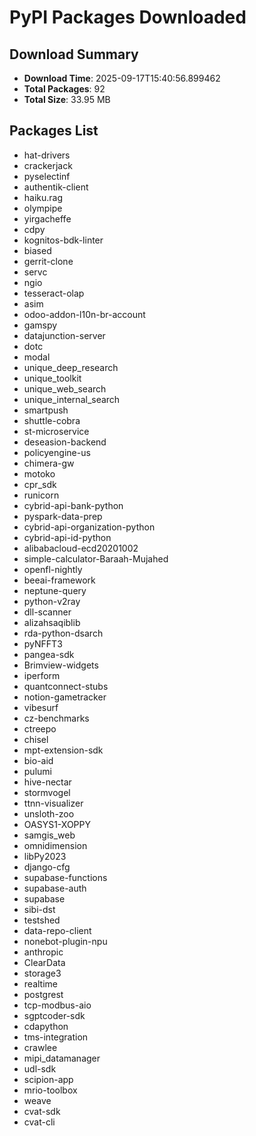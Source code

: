 # PyPI Packages Downloaded

## Download Summary
- **Download Time**: 2025-09-17T15:40:56.899462
- **Total Packages**: 92
- **Total Size**: 33.95 MB

## Packages List
- hat-drivers
- crackerjack
- pyselectinf
- authentik-client
- haiku.rag
- olympipe
- yirgacheffe
- cdpy
- kognitos-bdk-linter
- biased
- gerrit-clone
- servc
- ngio
- tesseract-olap
- asim
- odoo-addon-l10n-br-account
- gamspy
- datajunction-server
- dotc
- modal
- unique_deep_research
- unique_toolkit
- unique_web_search
- unique_internal_search
- smartpush
- shuttle-cobra
- st-microservice
- deseasion-backend
- policyengine-us
- chimera-gw
- motoko
- cpr_sdk
- runicorn
- cybrid-api-bank-python
- pyspark-data-prep
- cybrid-api-organization-python
- cybrid-api-id-python
- alibabacloud-ecd20201002
- simple-calculator-Baraah-Mujahed
- openfl-nightly
- beeai-framework
- neptune-query
- python-v2ray
- dll-scanner
- alizahsaqiblib
- rda-python-dsarch
- pyNFFT3
- pangea-sdk
- Brimview-widgets
- iperform
- quantconnect-stubs
- notion-gametracker
- vibesurf
- cz-benchmarks
- ctreepo
- chisel
- mpt-extension-sdk
- bio-aid
- pulumi
- hive-nectar
- stormvogel
- ttnn-visualizer
- unsloth-zoo
- OASYS1-XOPPY
- samgis_web
- omnidimension
- libPy2023
- django-cfg
- supabase-functions
- supabase-auth
- supabase
- sibi-dst
- testshed
- data-repo-client
- nonebot-plugin-npu
- anthropic
- ClearData
- storage3
- realtime
- postgrest
- tcp-modbus-aio
- sgptcoder-sdk
- cdapython
- tms-integration
- crawlee
- mipi_datamanager
- udl-sdk
- scipion-app
- mrio-toolbox
- weave
- cvat-sdk
- cvat-cli
